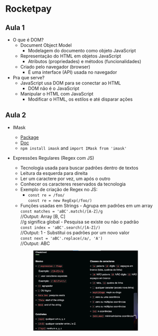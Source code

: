 # Rocketpay

## Aula 1

- O que é DOM?
  - Document Object Model
    - Modelagem do documento como objeto JavaScript
  - Representação do HTML em objetos JavaScript
    - Atributos (propriedades) e métodos (funcionalidades)
  - Criado pelo navegador (browser)
    - É uma interface (API) usada no navegador
- Pra que serve?
  - JavaScript usa DOM para se conectar ao HTML
    - DOM não é o JavaScript
  - Manipular o HTML com JavaScript
    - Modificar o HTML, os estilos e até disparar ações

## Aula 2

- IMask
  - [Package](https://www.npmjs.com/package/imask)
  - [Doc](https://imask.js.org/)
  - `npm install imask` and `import IMask from 'imask'`
- Expressões Regulares (Regex com JS)

  - Tecnologia usada para buscar padrões dentro de textos
  - Leitura da esquerda para direita
  - Ler um caractere por vez, um após o outro
  - Conhecer os caracteres reservados da tecnologia
  - Exemplo de criação de Regex no JS:
    - `const re = /foo/`
      <br />
      `const re = new RegExp(/foo/)`
  - Funções usadas em Strings - Agrupa em padrões em um array
    <br />
    `const matches = 'aBC'.match(/[A-Z]/g`
    <br />
    //Output: Array [B, C]
    <br />
    //g significa global - Pesquisa se existe ou não o padrão
    <br />
    `const index = 'aBC'.search(/[A-Z]/)`
    <br />
    //Output: 1 - Substitui os padrões por um novo valor
    <br />
    `const next = 'aBC'.replace(/a/, 'A')`
    <br />
    //Output: ABC

<p align="center">
  <img alt="cheatsheat Regex" src=".github/cheatsheet-regex.jpg" width="65%">
</p>
